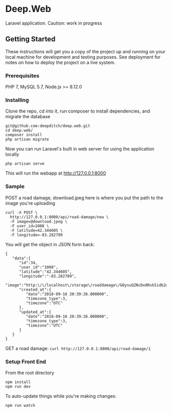 # Deep.Web

Laravel application. Caution: work in progress

## Getting Started

These instructions will get you a copy of the project up and running on your local machine for development and testing purposes. See deployment for notes on how to deploy the project on a live system.

### Prerequisites

PHP 7, MySQL 5.7, Node.js >= 8.12.0

### Installing

Clone the repo, cd into it, run composer to install dependencies, and migrate the database

```
git@github.com:deepditch/deep.web.git
cd deep.web/
composer install
php artisan migrate
```

Now you can run Laravel's built in web server for using the application locally

```
php artisan serve
```

This will run the webapp at http://127.0.0.1:8000

### Sample

POST a road damage, download.jpeg here is where you put the path to the image you're uploading
```
curl -X POST \
  http://127.0.0.1:8000/api/road-damage/new \
  -F image=@download.jpeg \
  -F user_id=1008 \
  -F latitude=42.344605 \
  -F longitude=-83.282709
```

You will get the object in JSON form back:

```
{  
   "data":{  
      "id":34,
      "user_id":"1008",
      "latitude":"42.344605",
      "longitude":"-83.282709",
      "image":"http:\/\/localhost\/storage\/roaddamage\/G0ysuQZNcDx0Rxk5idb2qpn3DmAS58aIWwEJ4tgp.jpeg",
      "created_at":{  
         "date":"2018-09-16 20:39:26.000000",
         "timezone_type":3,
         "timezone":"UTC"
      },
      "updated_at":{  
         "date":"2018-09-16 20:39:26.000000",
         "timezone_type":3,
         "timezone":"UTC"
      }
   }
}
```

GET a road damage:
```curl http://127.0.0.1:8000/api/road-damage/1```

### Setup Front End
From the root directory

```
npm install
npm run dev
```
To auto-update things while you're making changes:

```
npm run watch
```